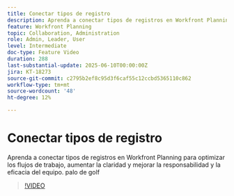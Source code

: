 ```yaml
---
title: Conectar tipos de registro
description: Aprenda a conectar tipos de registros en Workfront Planning para optimizar los flujos de trabajo, aumentar la claridad y mejorar la responsabilidad y la eficacia del equipo. palo de golf
feature: Workfront Planning
topic: Collaboration, Administration
role: Admin, Leader, User
level: Intermediate
doc-type: Feature Video
duration: 288
last-substantial-update: 2025-06-10T00:00:00Z
jira: KT-18273
source-git-commit: c2795b2ef8c95d3f6caf55c12ccbd5365110c862
workflow-type: tm+mt
source-wordcount: '48'
ht-degree: 12%

---
```



# Conectar tipos de registro

Aprenda a conectar tipos de registros en Workfront Planning para optimizar los flujos de trabajo, aumentar la claridad y mejorar la responsabilidad y la eficacia del equipo. palo de golf

>[!VIDEO](https://video.tv.adobe.com/v/3463796/?learn=on&enablevpops)

